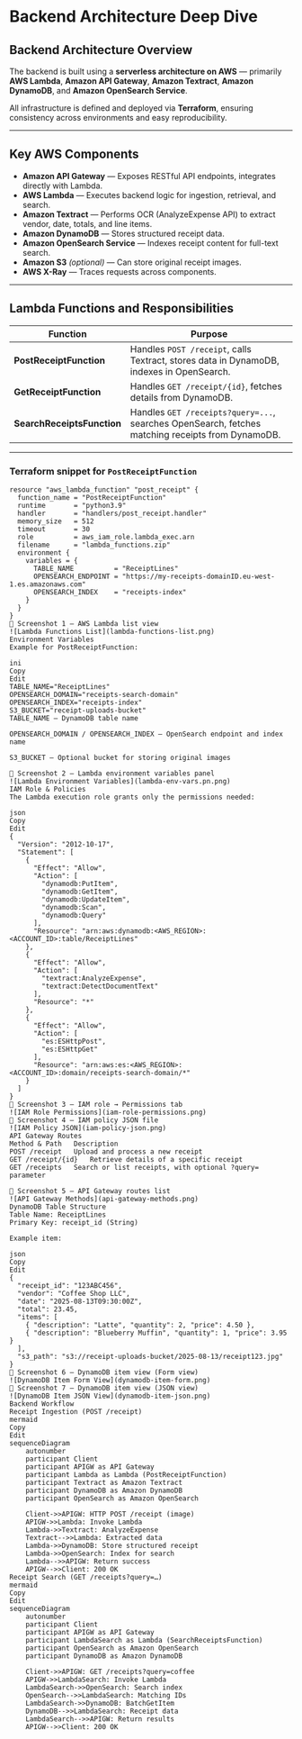 # Backend Architecture Deep Dive

## Backend Architecture Overview

The backend is built using a **serverless architecture on AWS** — primarily **AWS Lambda**, **Amazon API Gateway**, **Amazon Textract**, **Amazon DynamoDB**, and **Amazon OpenSearch Service**.

All infrastructure is defined and deployed via **Terraform**, ensuring consistency across environments and easy reproducibility.

---

## Key AWS Components

- **Amazon API Gateway** — Exposes RESTful API endpoints, integrates directly with Lambda.
- **AWS Lambda** — Executes backend logic for ingestion, retrieval, and search.
- **Amazon Textract** — Performs OCR (AnalyzeExpense API) to extract vendor, date, totals, and line items.
- **Amazon DynamoDB** — Stores structured receipt data.
- **Amazon OpenSearch Service** — Indexes receipt content for full-text search.
- **Amazon S3** *(optional)* — Can store original receipt images.
- **AWS X-Ray** — Traces requests across components.

---

## Lambda Functions and Responsibilities

| Function | Purpose |
|----------|---------|
| **PostReceiptFunction** | Handles `POST /receipt`, calls Textract, stores data in DynamoDB, indexes in OpenSearch. |
| **GetReceiptFunction** | Handles `GET /receipt/{id}`, fetches details from DynamoDB. |
| **SearchReceiptsFunction** | Handles `GET /receipts?query=...`, searches OpenSearch, fetches matching receipts from DynamoDB. |

---

### Terraform snippet for `PostReceiptFunction`

```hcl
resource "aws_lambda_function" "post_receipt" {
  function_name = "PostReceiptFunction"
  runtime       = "python3.9"
  handler       = "handlers/post_receipt.handler"
  memory_size   = 512
  timeout       = 30
  role          = aws_iam_role.lambda_exec.arn
  filename      = "lambda_functions.zip"
  environment {
    variables = {
      TABLE_NAME          = "ReceiptLines"
      OPENSEARCH_ENDPOINT = "https://my-receipts-domainID.eu-west-1.es.amazonaws.com"
      OPENSEARCH_INDEX    = "receipts-index"
    }
  }
}
📸 Screenshot 1 — AWS Lambda list view
![Lambda Functions List](lambda-functions-list.png)
Environment Variables
Example for PostReceiptFunction:

ini
Copy
Edit
TABLE_NAME="ReceiptLines"
OPENSEARCH_DOMAIN="receipts-search-domain"
OPENSEARCH_INDEX="receipts-index"
S3_BUCKET="receipt-uploads-bucket"
TABLE_NAME — DynamoDB table name

OPENSEARCH_DOMAIN / OPENSEARCH_INDEX — OpenSearch endpoint and index name

S3_BUCKET — Optional bucket for storing original images

📸 Screenshot 2 — Lambda environment variables panel
![Lambda Environment Variables](lambda-env-vars.pn.png)
IAM Role & Policies
The Lambda execution role grants only the permissions needed:

json
Copy
Edit
{
  "Version": "2012-10-17",
  "Statement": [
    {
      "Effect": "Allow",
      "Action": [
        "dynamodb:PutItem",
        "dynamodb:GetItem",
        "dynamodb:UpdateItem",
        "dynamodb:Scan",
        "dynamodb:Query"
      ],
      "Resource": "arn:aws:dynamodb:<AWS_REGION>:<ACCOUNT_ID>:table/ReceiptLines"
    },
    {
      "Effect": "Allow",
      "Action": [
        "textract:AnalyzeExpense",
        "textract:DetectDocumentText"
      ],
      "Resource": "*"
    },
    {
      "Effect": "Allow",
      "Action": [
        "es:ESHttpPost",
        "es:ESHttpGet"
      ],
      "Resource": "arn:aws:es:<AWS_REGION>:<ACCOUNT_ID>:domain/receipts-search-domain/*"
    }
  ]
}
📸 Screenshot 3 — IAM role → Permissions tab
![IAM Role Permissions](iam-role-permissions.png)
📸 Screenshot 4 — IAM policy JSON file
![IAM Policy JSON](iam-policy-json.png)
API Gateway Routes
Method & Path	Description
POST /receipt	Upload and process a new receipt
GET /receipt/{id}	Retrieve details of a specific receipt
GET /receipts	Search or list receipts, with optional ?query= parameter

📸 Screenshot 5 — API Gateway routes list
![API Gateway Methods](api-gateway-methods.png)
DynamoDB Table Structure
Table Name: ReceiptLines
Primary Key: receipt_id (String)

Example item:

json
Copy
Edit
{
  "receipt_id": "123ABC456",
  "vendor": "Coffee Shop LLC",
  "date": "2025-08-13T09:30:00Z",
  "total": 23.45,
  "items": [
    { "description": "Latte", "quantity": 2, "price": 4.50 },
    { "description": "Blueberry Muffin", "quantity": 1, "price": 3.95 }
  ],
  "s3_path": "s3://receipt-uploads-bucket/2025-08-13/receipt123.jpg"
}
📸 Screenshot 6 — DynamoDB item view (Form view)
![DynamoDB Item Form View](dynamodb-item-form.png)
📸 Screenshot 7 — DynamoDB item view (JSON view)
![DynamoDB Item JSON View](dynamodb-item-json.png)
Backend Workflow
Receipt Ingestion (POST /receipt)
mermaid
Copy
Edit
sequenceDiagram
    autonumber
    participant Client
    participant APIGW as API Gateway
    participant Lambda as Lambda (PostReceiptFunction)
    participant Textract as Amazon Textract
    participant DynamoDB as Amazon DynamoDB
    participant OpenSearch as Amazon OpenSearch
    
    Client->>APIGW: HTTP POST /receipt (image)
    APIGW->>Lambda: Invoke Lambda
    Lambda->>Textract: AnalyzeExpense
    Textract-->>Lambda: Extracted data
    Lambda->>DynamoDB: Store structured receipt
    Lambda->>OpenSearch: Index for search
    Lambda-->>APIGW: Return success
    APIGW-->>Client: 200 OK
Receipt Search (GET /receipts?query=…)
mermaid
Copy
Edit
sequenceDiagram
    autonumber
    participant Client
    participant APIGW as API Gateway
    participant LambdaSearch as Lambda (SearchReceiptsFunction)
    participant OpenSearch as Amazon OpenSearch
    participant DynamoDB as Amazon DynamoDB
    
    Client->>APIGW: GET /receipts?query=coffee
    APIGW->>LambdaSearch: Invoke Lambda
    LambdaSearch->>OpenSearch: Search index
    OpenSearch-->>LambdaSearch: Matching IDs
    LambdaSearch->>DynamoDB: BatchGetItem
    DynamoDB-->>LambdaSearch: Receipt data
    LambdaSearch-->>APIGW: Return results
    APIGW-->>Client: 200 OK
